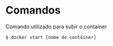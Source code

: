 # Comandos

Comando utilizado para subir o container
```ssh
$ docker start [nome do contêiner]
```

